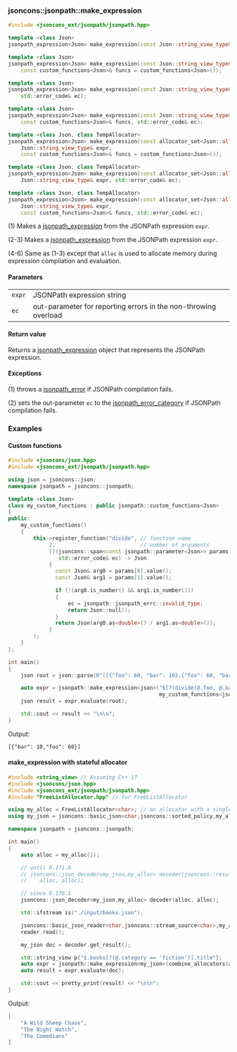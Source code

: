 ### jsoncons::jsonpath::make_expression

```cpp
#include <jsoncons_ext/jsonpath/jsonpath.hpp>
```

```cpp
template <class Json>
jsonpath_expression<Json> make_expression(const Json::string_view_type& expr);      (until 0.164.0)
```
```cpp
template <class Json>                                                           (1)
jsonpath_expression<Json> make_expression(const Json::string_view_type& expr,
    const custom_functions<Json>& funcs = custom_functions<Json>());                (since 0.164.0)
```
```cpp
template <class Json>
jsonpath_expression<Json> make_expression(const Json::string_view_type& expr,
    std::error_code& ec);                                                       (2)
```
```cpp
template <class Json>                                                           
jsonpath_expression<Json> make_expression(const Json::string_view_type& expr,
    const custom_functions<Json>& funcs, std::error_code& ec);                          (3) (since 0.164.0)
```
```cpp
template <class Json, class TempAllocator>                                              (4) (since 0.170.0)
jsonpath_expression<Json> make_expression(const allocator_set<Json::allocator_type,TempAllocator>& alloc_set, 
    Json::string_view_type& expr,
    const custom_functions<Json>& funcs = custom_functions<Json>());                
```
```cpp
template <class Json, class TempAllocator>                                              (5) (since 0.170.0)
jsonpath_expression<Json> make_expression(const allocator_set<Json::allocator_type,TempAllocator>& alloc_set, 
    Json::string_view_type& expr, std::error_code& ec);                
```
```cpp
template <class Json, class TempAllocator>                                              (6) (since 0.170.0)
jsonpath_expression<Json> make_expression(const allocator_set<Json::allocator_type,TempAllocator>& alloc_set, 
    Json::string_view_type& expr,
    const custom_functions<Json>& funcs, std::error_code& ec);                
```

(1) Makes a [jsonpath_expression](jsonpath_expression.md) from the JSONPath expression `expr`.

(2-3) Makes a [jsonpath_expression](jsonpath_expression.md) from the JSONPath expression `expr`.

(4-6) Same as (1-3) except that `alloc` is used to allocate memory during expression compilation and evaluation.

#### Parameters

<table>
  <tr>
    <td><code>expr</code></td>
    <td>JSONPath expression string</td> 
  </tr>
  <tr>
    <td><code>ec</code></td>
    <td>out-parameter for reporting errors in the non-throwing overload</td> 
  </tr>
</table>

#### Return value

Returns a [jsonpath_expression](jsonpath_expression.md) object that represents the JSONPath expression.

#### Exceptions

(1) throws a [jsonpath_error](jsonpath_error.md) if JSONPath compilation fails.

(2) sets the out-parameter `ec` to the [jsonpath_error_category](jsonpath_errc.md) if JSONPath compilation fails. 

### Examples

#### Custom functions

```cpp
#include <jsoncons/json.hpp>
#include <jsoncons_ext/jsonpath/jsonpath.hpp>

using json = jsoncons::json;
namespace jsonpath = jsoncons::jsonpath;

template <class Json>
class my_custom_functions : public jsonpath::custom_functions<Json>
{
public:
    my_custom_functions()
    {
        this->register_function("divide", // function name
             2,                           // number of arguments   
             [](jsoncons::span<const jsonpath::parameter<Json>> params, 
                std::error_code& ec) -> Json 
             {
               const Json& arg0 = params[0].value();    
               const Json& arg1 = params[1].value();    

               if (!(arg0.is_number() && arg1.is_number())) 
               {
                   ec = jsonpath::jsonpath_errc::invalid_type; 
                   return Json::null();
               }
               return Json(arg0.as<double>() / arg1.as<double>());
             }
        );
    }
};

int main()
{
    json root = json::parse(R"([{"foo": 60, "bar": 10},{"foo": 60, "bar": 5}])");

    auto expr = jsonpath::make_expression<json>("$[?(divide(@.foo, @.bar) == 6)]", 
                                                my_custom_functions<json>());
    json result = expr.evaluate(root);

    std::cout << result << "\n\n";
}
```
Output:
```
[{"bar": 10,"foo": 60}]
```

#### make_expression with stateful allocator

```cpp
#include <string_view> // Assuming C++ 17
#include <jsoncons/json.hpp>
#include <jsoncons_ext/jsonpath/jsonpath.hpp>
#include "FreeListAllocator.hpp" // for FreeListAllocator

using my_alloc = FreeListAllocator<char>; // an allocator with a single-argument constructor
using my_json = jsoncons::basic_json<char,jsoncons::sorted_policy,my_alloc>;

namespace jsonpath = jsoncons::jsonpath;

int main()
{
    auto alloc = my_alloc(1);        

    // until 0.171.0    
    // jsoncons::json_decoder<my_json,my_alloc> decoder(jsoncons::result_allocator_arg, 
    //    alloc, alloc); 

    // since 0.170.1
    jsoncons::json_decoder<my_json,my_alloc> decoder(alloc, alloc); 

    std::ifstream is("./input/books.json");

    jsoncons::basic_json_reader<char,jsoncons::stream_source<char>,my_alloc> reader(is, decoder, alloc);
    reader.read();

    my_json doc = decoder.get_result();

    std::string_view p{"$.books[?(@.category == 'fiction')].title"};
    auto expr = jsonpath::make_expression<my_json>(combine_allocators(alloc), p);  
    auto result = expr.evaluate(doc);

    std::cout << pretty_print(result) << "\n\n";
}
```
Output:
```json
[
    "A Wild Sheep Chase",
    "The Night Watch",
    "The Comedians"
]
```
